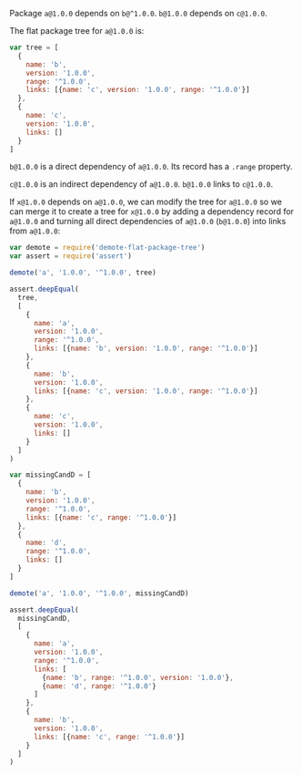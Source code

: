Package `a@1.0.0` depends on `b@^1.0.0`. `b@1.0.0` depends on
`c@1.0.0`.

The flat package tree for `a@1.0.0` is:

```javascript
var tree = [
  {
    name: 'b',
    version: '1.0.0',
    range: '^1.0.0',
    links: [{name: 'c', version: '1.0.0', range: '^1.0.0'}]
  },
  {
    name: 'c',
    version: '1.0.0',
    links: []
  }
]
```

`b@1.0.0` is a direct dependency of `a@1.0.0`.  Its record has a
`.range` property.

`c@1.0.0` is an indirect dependency of `a@1.0.0`.  `b@1.0.0` links to
`c@1.0.0`.

If `x@1.0.0` depends on `a@1.0.0`, we can modify the tree for
`a@1.0.0` so we can merge it to create a tree for `x@1.0.0` by adding
a dependency record for `a@1.0.0` and turning all direct dependencies
of `a@1.0.0` (`b@1.0.0`) into links from `a@1.0.0`:

```javascript
var demote = require('demote-flat-package-tree')
var assert = require('assert')

demote('a', '1.0.0', '^1.0.0', tree)

assert.deepEqual(
  tree,
  [
    {
      name: 'a',
      version: '1.0.0',
      range: '^1.0.0',
      links: [{name: 'b', version: '1.0.0', range: '^1.0.0'}]
    },
    {
      name: 'b',
      version: '1.0.0',
      links: [{name: 'c', version: '1.0.0', range: '^1.0.0'}]
    },
    {
      name: 'c',
      version: '1.0.0',
      links: []
    }
  ]
)
```

```javascript
var missingCandD = [
  {
    name: 'b',
    version: '1.0.0',
    range: '^1.0.0',
    links: [{name: 'c', range: '^1.0.0'}]
  },
  {
    name: 'd',
    range: '^1.0.0',
    links: []
  }
]

demote('a', '1.0.0', '^1.0.0', missingCandD)

assert.deepEqual(
  missingCandD,
  [
    {
      name: 'a',
      version: '1.0.0',
      range: '^1.0.0',
      links: [
        {name: 'b', range: '^1.0.0', version: '1.0.0'},
        {name: 'd', range: '^1.0.0'}
      ]
    },
    {
      name: 'b',
      version: '1.0.0',
      links: [{name: 'c', range: '^1.0.0'}]
    }
  ]
)
```
